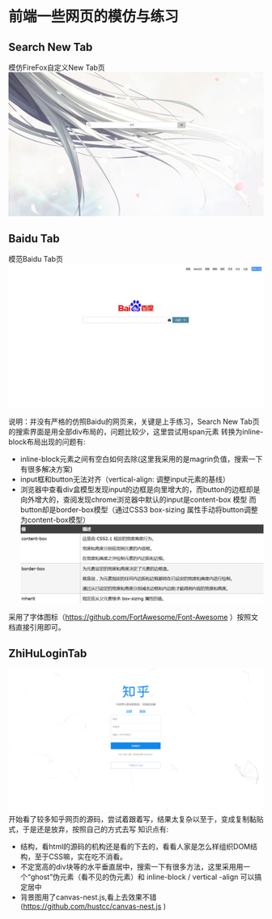 # 前端一些网页的模仿与练习

## Search New Tab 
模仿FireFox自定义New Tab页
![Image text](https://raw.githubusercontent.com/wingofthestar/Web-front-end-Learning/master/Search_New_Tab.png)

## Baidu Tab
模范Baidu Tab页
![Image text](https://github.com/wingofthestar/Web-front-end-Learning/blob/master/Baidu_Tab.png)

说明：并没有严格的仿照Baidu的网页来，关键是上手练习，Search New Tab页的搜索界面是用全部div布局的，问题比较少，这里尝试用span元素
转换为inline-block布局出现的问题有:
* inline-block元素之间有空白如何去除(这里我采用的是magrin负值，搜索一下有很多解决方案)
* input框和button无法对齐（vertical-align: 调整input元素的基线）
* 浏览器中查看div盒模型发现input的边框是向里增大的，而button的边框却是向外增大的，查阅发现chrome浏览器中默认的input是content-box
模型 而 button却是border-box模型（通过CSS3 box-sizing 属性手动将button调整为content-box模型）
![Image text](https://github.com/wingofthestar/Web-front-end-Learning/blob/master/img/%E7%9B%92%E6%A8%A1%E5%9E%8B.png?raw=true)

采用了字体图标（https://github.com/FortAwesome/Font-Awesome ）按照文档直接引用即可。

## ZhiHuLoginTab
![Image text](https://github.com/wingofthestar/Web-front-end-Learning/blob/master/zhiHuLoginTab.png)
开始看了较多知乎网页的源码，尝试着跟着写，结果太复杂以至于，变成复制黏贴式，于是还是放弃，按照自己的方式去写
知识点有:
 * 结构，看html的源码的机构还是看的下去的，看看人家是怎么样组织DOM结构，至于CSS嘛，实在吃不消看。
 * 不定宽高的div块等的水平垂直居中，搜索一下有很多方法，这里采用用一个“ghost”伪元素（看不见的伪元素）和 inline-block / vertical
 -align 可以搞定居中
 * 背景图用了canvas-nest.js,看上去效果不错(https://github.com/hustcc/canvas-nest.js )
